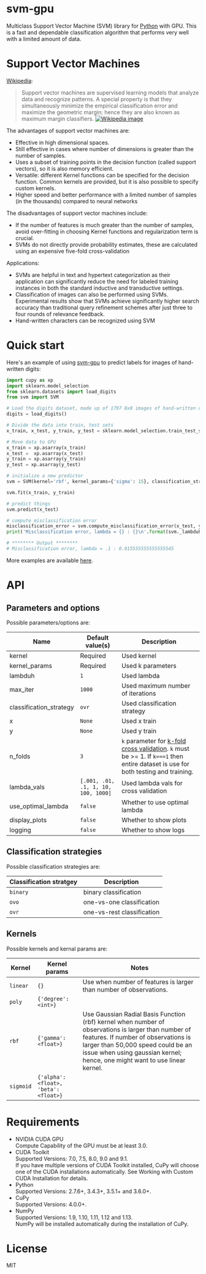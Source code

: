 # svm-gpu

Multiclass Support Vector Machine (SVM) library for [Python](https://www.python.org/) with GPU. This is a fast and dependable classification algorithm that performs very well with a limited amount of data.

# Support Vector Machines
[Wikipedia](http://en.wikipedia.org/wiki/Support_vector_machine):

>Support vector machines are supervised learning models that analyze data and recognize patterns. 
>A special property is that they simultaneously minimize the empirical classification error and maximize the geometric margin; hence they are also known as maximum margin classifiers.
>[![Wikipedia image](http://upload.wikimedia.org/wikipedia/commons/1/1b/Kernel_Machine.png)](http://en.wikipedia.org/wiki/File:Kernel_Machine.png)


The advantages of support vector machines are:  
* Effective in high dimensional spaces.
* Still effective in cases where number of dimensions is greater than the number of samples.
* Uses a subset of training points in the decision function (called support vectors), so it is also memory efficient.
* Versatile: different Kernel functions can be specified for the decision function. Common kernels are provided, but it is also possible to specify custom kernels.  
* Higher speed and better performance with a limited number of samples (in the thousands) compared to neural networks  

The disadvantages of support vector machines include:  
* If the number of features is much greater than the number of samples, avoid over-fitting in choosing Kernel functions and regularization term is crucial.
* SVMs do not directly provide probability estimates, these are calculated using an expensive five-fold cross-validation

Applications: 
* SVMs are helpful in text and hypertext categorization as their application can significantly reduce the need for labeled training instances in both the standard inductive and transductive settings.
* Classification of images can also be performed using SVMs. Experimental results show that SVMs achieve significantly higher search accuracy than traditional query refinement schemes after just three to four rounds of relevance feedback.
* Hand-written characters can be recognized using SVM

# Quick start

Here's an example of using [svm-gpu](https://github.com/murtazajafferji/svm-gpu) to predict labels for images of hand-written digits:

```python
import cupy as xp 
import sklearn.model_selection
from sklearn.datasets import load_digits
from svm import SVM

# Load the digits dataset, made up of 1797 8x8 images of hand-written digits
digits = load_digits()

# Divide the data into train, test sets 
x_train, x_test, y_train, y_test = sklearn.model_selection.train_test_split(digits.data, digits.target)

# Move data to GPU
x_train = xp.asarray(x_train)
x_test =  xp.asarray(x_test)
y_train = xp.asarray(y_train)
y_test = xp.asarray(y_test)

# initialize a new predictor
svm = SVM(kernel='rbf', kernel_params={'sigma': 15}, classification_strategy='ovr', x=x_train, y=y_train, n_folds=3, use_optimal_lambda=True, display_plots=True)

svm.fit(x_train, y_train)

# predict things
svm.predict(x_test)

# compute misclassification error
misclassification_error = svm.compute_misclassification_error(x_test, y_test)
print('Misclassification error, lambda = {} : {}\n'.format(svm._lambduh, misclassification_error))

# ******** Output ********
# Misclassification error, lambda = .1 : 0.015555555555555545

```

More examples are available [here](https://github.com/murtazajafferji/svm-gpu/blob/master/demo.ipynb).


# API

## Parameters and options

Possible parameters/options are: 

| Name             | Default value(s)       | Description                                                                                           |
|------------------|------------------------|-------------------------------------------------------------------------------------------------------|
| kernel                   | Required                  | Used kernel                                                                                           |
| kernel\_params                   | Required                  | Used k parameters                                                                                           |
| lambduh                   | `1`                  | Used lambda                                                                                           |
| max\_iter                   | `1000`                  | Used maximum number of iterations     |
| classification\_strategy | `ovr`                | Used classification strategy                | 
| x | `None`                | Used x train                                                                            | 
| y | `None`                | Used y train                                                                            | 
| n\_folds                 | `3`                    | `k` parameter for [k-fold cross validation]( http://en.wikipedia.org/wiki/Cross-validation_(statistics)#k-fold_cross-validation). `k` must be >= 1. If `k===1` then entire dataset is use for both testing and training.  |
| lambda\_vals                | `[.001, .01, .1, 1, 10, 100, 1000]`                    | Used lambda vals for cross validation
| use\_optimal\_lambda     | `false`                  |  Whether to use optimal lambda                                                                      |
| display_plots            | `false`                | Whether to show plots                                                                                 |
| logging                  | `false`                 | Whether to show logs                                                                                 |

## Classification strategies

Possible classification strategies are:

| Classification stratgey  | Description |
|-------------|------------------------|
| `binary`       | binary classification |
| `ovo`      | one-vs-one classification |
| `ovr`   | one-vs-rest classification   |

## Kernels

Possible kernels and kernal params are:

| Kernel  | Kernel params                             | Notes                           |
|---------|-------------------------------------------|-------------------------------- |
| `linear`  | `{}`                                    | Use when number of features is larger than number of observations. |
| `poly`    | `{'degree': <int>}`                     | |
| `rbf`     | `{'gamma':<float>}`                     | Use Gaussian Radial Basis Function (rbf) kernel when number of observations is larger than number of features. If number of observations is larger than 50,000 speed could be an issue when using gaussian kernel; hence, one might want to use linear kernel.                  |
| `sigmoid` | `{'alpha':<float>, 'beta':<float>}`     | |

# Requirements
* NVIDIA CUDA GPU  
  Compute Capability of the GPU must be at least 3.0.
* CUDA Toolkit  
  Supported Versions: 7.0, 7.5, 8.0, 9.0 and 9.1.  
  If you have multiple versions of CUDA Toolkit installed, CuPy will choose one of the CUDA installations automatically. See Working with Custom CUDA Installation for details.
* Python  
  Supported Versions: 2.7.6+, 3.4.3+, 3.5.1+ and 3.6.0+.
* CuPy  
  Supported Versions:  4.0.0+.
* NumPy  
  Supported Versions: 1.9, 1.10, 1.11, 1.12 and 1.13.  
  NumPy will be installed automatically during the installation of CuPy.

# License
MIT